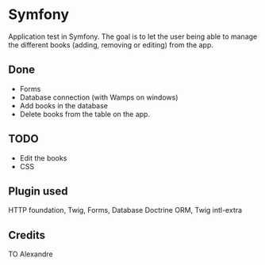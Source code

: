 # Symfony

Application test in Symfony. The goal is to let the user being able to manage the different books (adding, removing or editing) from the app.

## Done

- Forms
- Database connection (with Wamps on windows)
- Add books in the database
- Delete books from the table on the app.

## TODO

- Edit the books
- CSS

## Plugin used

HTTP foundation, Twig, Forms, Database Doctrine ORM, Twig intl-extra

## Credits

TO Alexandre
